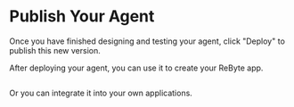 # Publish Your Agent

Once you have finished designing and testing your agent, click "Deploy" to publish this new version.

After deploying your agent, you can use it to create your ReByte app.

<figure><img src="../../images/deployment-2.png" alt=""></figure>

Or you can integrate it into your own applications.

<figure><img src="../../images/deployment.png" alt=""></figure>